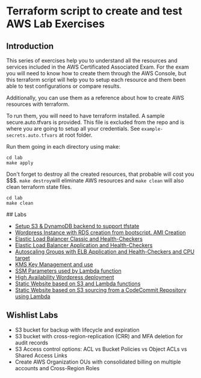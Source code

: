 # Terraform script to create and test AWS Lab Exercises

## Introduction

This series of exercises help you to understand all the resources and services included in the AWS Certificated Associated Exam. For the exam you will need to know how to create them through the AWS Console, but this terraform script will help you to setup each resource and them been able to test configurations or compare results.

Additionally, you can use them as a reference about how to create AWS resources with terraform.

To run them, you will need to have terraform installed. A sample secure.auto.tfvars is provided. This file is excluded from the repo and is where you are going to setup all your credentials. See ```example-secrets.auto.tfvars``` at root folder. 

Run them going in each directory using make:

```
cd lab
make apply
```

Don't forget to destroy all the created resources, that probable will cost you $$$. ```make destroy```will eliminate AWS resources and ```make clean``` will also clean terraform state files. 

```
cd lab
make clean
```

## Labs
* [Setup S3 & DynamoDB backend to support tfstate ](setup-s3-backend)
* [Wordpress Instance with RDS creation from bootscript. AMI Creation](wp-instance-w-rds-lab/)
* [Elastic Load Balancer Classic and Health-Checkers](elb-classic-lab/)
* [Elastic Load Balancer Application and Health-Checkers](elb-alb-lab/)
* [Autoscaling Groups with ELB Application and Health-Checkers and CPU target](auto-scaling/)
* [KMS Key Management and use](kms-lab/)
* [SSM Parameters used by Lambda function](ssm-params-lab/)
* [High Availability Wordpress deployment](ha-wordpress/)
* [Static Website based on S3 and Lambda functions](webpage-s3-lambda/)
* [Static Website based on S3 sourcing from a CodeCommit Repository using Lambda](s3-site-from-repo/)

## Wishlist Labs
* S3 bucket for backup with lifecycle and expiration
* S3 bucket with cross-region-replication (CRR) and MFA deletion for audit records
* S3 Access control options: ACL vs Bucket Policies vs Object ACLs vs Shared Access Links
* Create AWS Organization OUs with consolidated billing on multiple accounts and Cross-Region Roles
